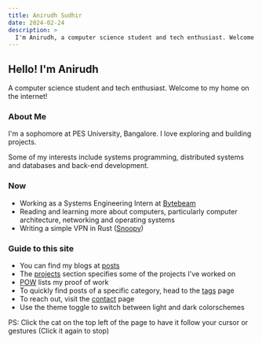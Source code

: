 ```yaml
---
title: Anirudh Sudhir
date: 2024-02-24
description: >
  I'm Anirudh, a computer science student and tech enthusiast. Welcome to my home on the internet!
---
```


## Hello! I'm Anirudh

A computer science student and tech enthusiast. Welcome to my home on the internet!

### About Me

I'm a sophomore at PES University, Bangalore.
I love exploring and building projects.

Some of my interests include systems programming, distributed systems and databases and back-end development.

<!-- > I'm currently on the lookout for internship opportunities. If you're hiring, please [reach](/contact.html) out.
> Here's my [resume](/resume.pdf). -->

### Now

- Working as a Systems Engineering Intern at [Bytebeam](https://www.bytebeam.io)
- Reading and learning more about computers, particularly computer architecture, networking and operating systems
- Writing a simple VPN in Rust ([Snoopy](https://github.com/anirudhsudhir/snoopy))

### Guide to this site

- You can find my blogs at [posts](collections/posts.html)
- The [projects](/projects.html) section specifies some of the projects I've worked on
- [POW](/pow.html) lists my proof of work
- To quickly find posts of a specific category, head to the [tags](/tags.html) page
- To reach out, visit the [contact](/contact.html) page
- Use the theme toggle to switch between light and dark colorschemes

PS: Click the cat on the top left of the page to have it follow your cursor or gestures (Click it again to stop)
